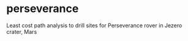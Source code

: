 # perseverance
Least cost path analysis to drill sites for Perseverance rover in Jezero crater, Mars
